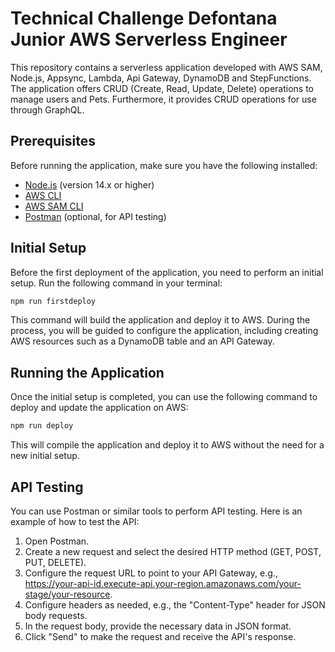 # Technical Challenge Defontana Junior AWS Serverless Engineer

This repository contains a serverless application developed with AWS SAM, Node.js, Appsync,
Lambda, Api Gateway, DynamoDB and StepFunctions. The application offers CRUD (Create, Read, Update, Delete) operations to manage users and Pets. Furthermore, it provides CRUD operations for use through GraphQL.

## Prerequisites

Before running the application, make sure you have the following installed:

- [Node.js](https://nodejs.org/) (version 14.x or higher)
- [AWS CLI](https://aws.amazon.com/cli/)
- [AWS SAM CLI](https://docs.aws.amazon.com/serverless-application-model/latest/developerguide/serverless-sam-cli-install.html)
- [Postman](https://www.postman.com/) (optional, for API testing)

## Initial Setup

Before the first deployment of the application, you need to perform an initial setup. Run the following command in your terminal:

```bash
npm run firstdeploy
```

This command will build the application and deploy it to AWS. During the process, you will be guided to configure the application, including creating AWS resources such as a DynamoDB table and an API Gateway.

## Running the Application

Once the initial setup is completed, you can use the following command to deploy and update the application on AWS:

```bash
npm run deploy
```

This will compile the application and deploy it to AWS without the need for a new initial setup.

## API Testing

You can use Postman or similar tools to perform API testing. Here is an example of how to test the API:

1. Open Postman.
2. Create a new request and select the desired HTTP method (GET, POST, PUT, DELETE).
3. Configure the request URL to point to your API Gateway, e.g., https://your-api-id.execute-api.your-region.amazonaws.com/your-stage/your-resource.
4. Configure headers as needed, e.g., the "Content-Type" header for JSON body requests.
5. In the request body, provide the necessary data in JSON format.
6. Click "Send" to make the request and receive the API's response.
